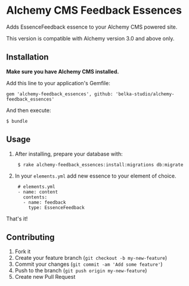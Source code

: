 # Alchemy CMS Feedback Essences

Adds EssenceFeedback essence to your Alchemy CMS powered site.

This version is compatible with Alchemy version 3.0 and above only.

## Installation

**Make sure you have Alchemy CMS installed.**

Add this line to your application's Gemfile:

    gem 'alchemy-feedback_essences', github: 'belka-studio/alchemy-feedback_essences'

And then execute:

    $ bundle


## Usage

1. After installing, prepare your database with:

        $ rake alchemy-feedback_essences:install:migrations db:migrate

2. In your `elements.yml` add new essence to your element of choice.

        # elements.yml
        - name: content
          contents:
          - name: feedback
            type: EssenceFeedback

That's it!

## Contributing

1. Fork it
2. Create your feature branch (`git checkout -b my-new-feature`)
3. Commit your changes (`git commit -am 'Add some feature'`)
4. Push to the branch (`git push origin my-new-feature`)
5. Create new Pull Request
